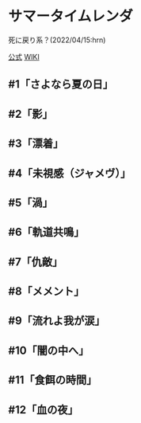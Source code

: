 # サマータイムレンダ

死に戻り系？(2022/04/15:hrn)

[公式](https://summertime-anime.com/) 
[WIKI](https://ja.wikipedia.org/wiki/%E3%82%B5%E3%83%9E%E3%83%BC%E3%82%BF%E3%82%A4%E3%83%A0%E3%83%AC%E3%83%B3%E3%83%80) 

## #1「さよなら夏の日」

## #2「影」

## #3「漂着」

## #4「未視感（ジャメヴ）」

## #5「渦」

## #6「軌道共鳴」

## #7「仇敵」

## #8「メメント」

## #9「流れよ我が涙」

## #10「闇の中へ」

## #11「食餌の時間」

## #12「血の夜」
